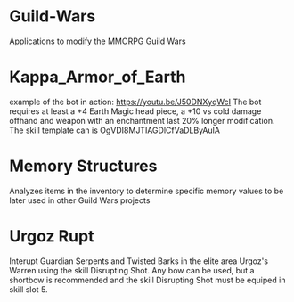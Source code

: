# Guild-Wars
Applications to modify the MMORPG Guild Wars

# Kappa_Armor_of_Earth
example of the bot in action: https://youtu.be/J50DNXyqWcI
The bot requires at least a +4 Earth Magic head piece, a +10 vs cold damage offhand and weapon with an enchantment last 20% longer modification. The skill template can is OgVDI8MJTIAGDlCfVaDLByAulA

# Memory Structures
Analyzes items in the inventory to determine specific memory values to be later used in other Guild Wars projects

# Urgoz Rupt
Interupt Guardian Serpents and Twisted Barks in the elite area Urgoz's Warren using the skill Disrupting Shot. Any bow can be used, but a shortbow is recommended and the skill Disrupting Shot must be equiped in skill slot 5.
